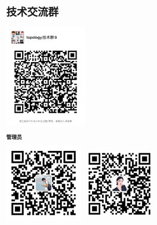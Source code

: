 # 技术交流群

<img style="height:270px; " src="/img/wechat.jpg" >

**管理员**

<div style="display:flex; justify-content:">
<img style="height:200px; " src="/img/wukebing.jpg" >

<img style="height:172px; margin: 16px" src="/img/hubei.jpg" >

</div>

<br>
